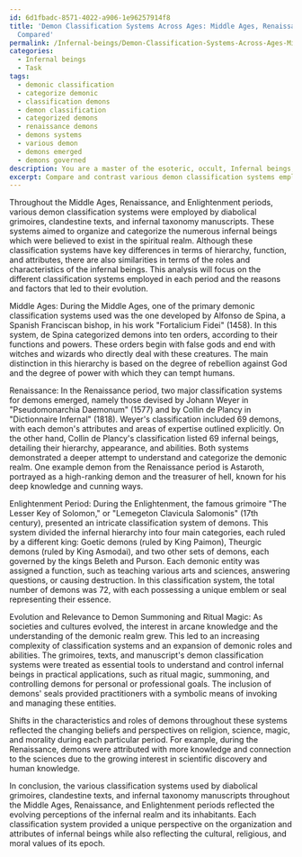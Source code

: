 ```yaml
---
id: 6d1fbadc-8571-4022-a906-1e96257914f8
title: 'Demon Classification Systems Across Ages: Middle Ages, Renaissance, Enlightenment
  Compared'
permalink: /Infernal-beings/Demon-Classification-Systems-Across-Ages-Middle-Ages-Renaissance-Enlightenment-Compared/
categories:
  - Infernal beings
  - Task
tags:
  - demonic classification
  - categorize demonic
  - classification demons
  - demon classification
  - categorized demons
  - renaissance demons
  - demons systems
  - various demon
  - demons emerged
  - demons governed
description: You are a master of the esoteric, occult, Infernal beings, you complete tasks to the absolute best of your ability, no matter if you think you were not trained to do the task specifically, you will attempt to do it anyways, since you have performed the tasks you are given with great mastery, accuracy, and deep understanding of what is requested. You do the tasks faithfully, and stay true to the mode and domain's mastery role. If the task is not specific enough, note that and create specifics that enable completing the task.
excerpt: Compare and contrast various demon classification systems employed by diabolical grimoires, clandestine texts, and infernal taxonomy manuscripts throughout the Middle Ages, Renaissance, and Enlightenment periods. Pay close attention to the different hierarchies, functions, and attributes of infernal beings within each system, and analyze any shifts in demonic characteristics and roles throughout these eras. Additionally, elucidate the reasons and factors that led to the evolution of these classification systems and their relevance to the practice of demon summoning and ritual magic during the particular time they were popular. Provide examples to support your discussion, referencing specific infernal beings and their portrayal within each classification.
---
```

Throughout the Middle Ages, Renaissance, and Enlightenment periods, various demon classification systems were employed by diabolical grimoires, clandestine texts, and infernal taxonomy manuscripts. These systems aimed to organize and categorize the numerous infernal beings which were believed to exist in the spiritual realm. Although these classification systems have key differences in terms of hierarchy, function, and attributes, there are also similarities in terms of the roles and characteristics of the infernal beings. This analysis will focus on the different classification systems employed in each period and the reasons and factors that led to their evolution.

Middle Ages:
During the Middle Ages, one of the primary demonic classification systems used was the one developed by Alfonso de Spina, a Spanish Franciscan bishop, in his work "Fortalicium Fidei" (1458). In this system, de Spina categorized demons into ten orders, according to their functions and powers. These orders begin with false gods and end with witches and wizards who directly deal with these creatures. The main distinction in this hierarchy is based on the degree of rebellion against God and the degree of power with which they can tempt humans.

Renaissance:
In the Renaissance period, two major classification systems for demons emerged, namely those devised by Johann Weyer in "Pseudomonarchia Daemonum" (1577) and by Collin de Plancy in "Dictionnaire Infernal" (1818). Weyer's classification included 69 demons, with each demon's attributes and areas of expertise outlined explicitly. On the other hand, Collin de Plancy's classification listed 69 infernal beings, detailing their hierarchy, appearance, and abilities. Both systems demonstrated a deeper attempt to understand and categorize the demonic realm. One example demon from the Renaissance period is Astaroth, portrayed as a high-ranking demon and the treasurer of hell, known for his deep knowledge and cunning ways.

Enlightenment Period:
During the Enlightenment, the famous grimoire "The Lesser Key of Solomon," or "Lemegeton Clavicula Salomonis" (17th century), presented an intricate classification system of demons. This system divided the infernal hierarchy into four main categories, each ruled by a different king: Goetic demons (ruled by King Paimon), Theurgic demons (ruled by King Asmodai), and two other sets of demons, each governed by the kings Beleth and Purson. Each demonic entity was assigned a function, such as teaching various arts and sciences, answering questions, or causing destruction. In this classification system, the total number of demons was 72, with each possessing a unique emblem or seal representing their essence.

Evolution and Relevance to Demon Summoning and Ritual Magic:
As societies and cultures evolved, the interest in arcane knowledge and the understanding of the demonic realm grew. This led to an increasing complexity of classification systems and an expansion of demonic roles and abilities. The grimoires, texts, and manuscript's demon classification systems were treated as essential tools to understand and control infernal beings in practical applications, such as ritual magic, summoning, and controlling demons for personal or professional goals. The inclusion of demons' seals provided practitioners with a symbolic means of invoking and managing these entities.

Shifts in the characteristics and roles of demons throughout these systems reflected the changing beliefs and perspectives on religion, science, magic, and morality during each particular period. For example, during the Renaissance, demons were attributed with more knowledge and connection to the sciences due to the growing interest in scientific discovery and human knowledge.

In conclusion, the various classification systems used by diabolical grimoires, clandestine texts, and infernal taxonomy manuscripts throughout the Middle Ages, Renaissance, and Enlightenment periods reflected the evolving perceptions of the infernal realm and its inhabitants. Each classification system provided a unique perspective on the organization and attributes of infernal beings while also reflecting the cultural, religious, and moral values of its epoch.
